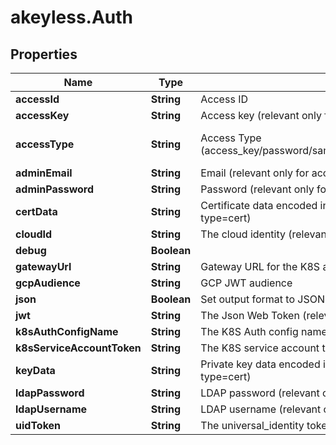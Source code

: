 # akeyless.Auth

## Properties

Name | Type | Description | Notes
------------ | ------------- | ------------- | -------------
**accessId** | **String** | Access ID | [optional] 
**accessKey** | **String** | Access key (relevant only for access-type&#x3D;access_key) | [optional] 
**accessType** | **String** | Access Type (access_key/password/saml/ldap/k8s/azure_ad/oidc/aws_iam/universal_identity/jwt/gcp/cert) | [optional] [default to &#39;access_key&#39;]
**adminEmail** | **String** | Email (relevant only for access-type&#x3D;password) | [optional] 
**adminPassword** | **String** | Password (relevant only for access-type&#x3D;password) | [optional] 
**certData** | **String** | Certificate data encoded in base64. Used if file was not provided. (relevant only for access-type&#x3D;cert) | [optional] 
**cloudId** | **String** | The cloud identity (relevant only for access-type&#x3D;azure_ad,aws_iam,gcp) | [optional] 
**debug** | **Boolean** |  | [optional] 
**gatewayUrl** | **String** | Gateway URL for the K8S authenticated (relevant only for access-type&#x3D;k8s) | [optional] 
**gcpAudience** | **String** | GCP JWT audience | [optional] 
**json** | **Boolean** | Set output format to JSON | [optional] 
**jwt** | **String** | The Json Web Token (relevant only for access-type&#x3D;jwt/oidc) | [optional] 
**k8sAuthConfigName** | **String** | The K8S Auth config name (relevant only for access-type&#x3D;k8s) | [optional] 
**k8sServiceAccountToken** | **String** | The K8S service account token. (relevant only for access-type&#x3D;k8s) | [optional] 
**keyData** | **String** | Private key data encoded in base64. Used if file was not provided.(relevant only for access-type&#x3D;cert) | [optional] 
**ldapPassword** | **String** | LDAP password (relevant only for access-type&#x3D;ldap) | [optional] 
**ldapUsername** | **String** | LDAP username (relevant only for access-type&#x3D;ldap) | [optional] 
**uidToken** | **String** | The universal_identity token (relevant only for access-type&#x3D;universal_identity) | [optional] 


